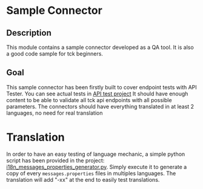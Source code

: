 # Sample Connector

## Description
This module contains a sample connector developed as a QA tool.
It is also a good code sample for tck beginners.

## Goal
This sample connector has been firstly built to cover endpoint tests with API Tester.
You can see actual tests in [API test project](../../talend-component-maven-plugin/src/it/web/README.md)
It should have enough content to be able to validate all tck api endpoints with all possible parameters.
The connectors should have everything translated in at least 2 languages, no need for real translation

# Translation
In order to have an easy testing of language mechanic, a simple python script has been provided in the project: [i18n_messages_properties_generator.py](src/main/resources/org/talend/sdk/component/test/connectors/i18n_messages_properties_generator.py).
Simply execute it to generate a copy of every `messages.properties` files in multiples languages.
The translation will add "-xx" at the end to easily test translations.
